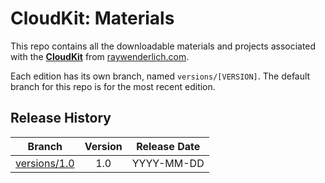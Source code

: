 # CloudKit: Materials


This repo contains all the downloadable materials and projects associated with the **[CloudKit](https://www.raywenderlich.com/library)** from [raywenderlich.com](https://www.raywenderlich.com).

Each edition has its own branch, named `versions/[VERSION]`. The default branch for this repo is for the most recent edition.

## Release History

| Branch                                                                                  | Version | Release Date |
| --------------------------------------------------------------------------------------- |:-------:|:------------:|
| [versions/1.0](https://github.com/raywenderlich/video-ck-materials/tree/versions/1.0) | 1.0     | YYYY-MM-DD   |
